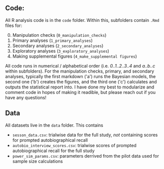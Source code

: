 ## Code:

All R analysis code is in the `code` folder. Within this, subfolders contain `.Rmd` files for:

0. Manipulation checks (`0_manipulation_checks`)
1. Primary analyses (`1_primary_analyses`)
2. Secondary analyses (`2_secondary_analyses`)
3. Exploratory analyses (`3_exploratory_analyses`)
4. Making supplemental figures (`4_make_supplemental figures`)

All code runs in numerical / alphabetical order (i.e. *0..1..2..3..4* and *a..b..c* within subfolders). For the manipulation checks, primary, and secondary analyses, typically the first markdown ('a') runs the Bayesian models, the second one ('b') creates the figures, and the third one ('c') calculates and outputs the statistical report into. I have done my best to modularize and comment code in hopes of making it readible, but please reach out if you have any questions!

## Data

All datasets live in the `data` folder. This contains

* `sesson_data.csv`: trialwise data for the full study, *not* containing scores for prompted autobiographical recall
* `autobio_interview_scores.csv`: trialwise scores of prompted autobiographical recall for the full study 
* `power_sim_params.csv`: parameters derrived from the pilot data used for sample size calculations